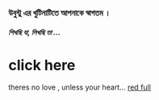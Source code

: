 <h3>
উবুন্টু এর খুটিনাটিতে আপনাকে স্বাগতম ।
</h3>
<h5>
  শিখছি যা, লিখছি তা ...
</h5>

<h1> click here </h1>
theres no love , unless your heart... <a href="https://rimon-mahamud-rony.github.io/Ubuntu_experience/update.html">red full</a>

